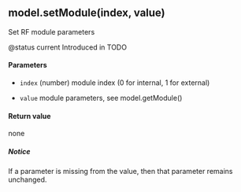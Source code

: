 <!-- This file was generated by the script. Do not edit it, any changes will be lost! -->

## model.setModule(index, value)



Set RF module parameters

@status current Introduced in TODO


#### Parameters

* `index` (number) module index (0 for internal, 1 for external)

* `value` module parameters, see model.getModule()



#### Return value

none

##### Notice
If a parameter is missing from the value, then 
that parameter remains unchanged.


